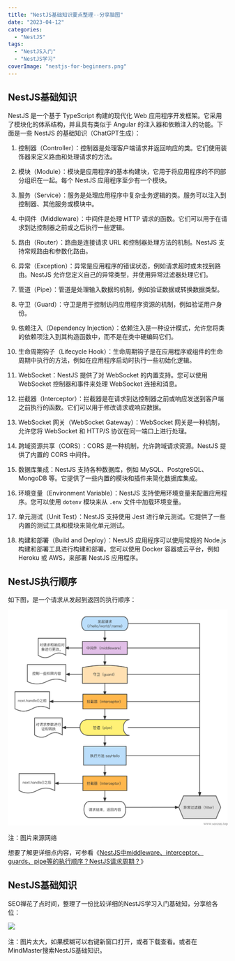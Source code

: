 ```yaml
---
title: "NestJS基础知识要点整理--分享脑图"
date: "2023-04-12"
categories: 
  - "NestJS"
tags: 
  - "NestJS入门"
  - "NestJS学习"
coverImage: "nestjs-for-beginners.png"
---
```


## NestJS基础知识

NestJS 是一个基于 TypeScript 构建的现代化 Web 应用程序开发框架。它采用了模块化的体系结构，并且具有类似于 Angular 的注入器和依赖注入的功能。下面是一些 NestJS 的基础知识（ChatGPT生成）：

1. 控制器（Controller）：控制器是处理客户端请求并返回响应的类。它们使用装饰器来定义路由和处理请求的方法。

3. 模块（Module）：模块是应用程序的基本构建块，它用于将应用程序的不同部分组织在一起。每个 NestJS 应用程序至少有一个模块。

5. 服务（Service）：服务是处理应用程序中复杂业务逻辑的类。服务可以注入到控制器、其他服务或模块中。

7. 中间件（Middleware）：中间件是处理 HTTP 请求的函数。它们可以用于在请求到达控制器之前或之后执行一些逻辑。

9. 路由（Router）：路由是连接请求 URL 和控制器处理方法的机制。NestJS 支持常规路由和参数化路由。

11. 异常（Exception）：异常是应用程序的错误状态，例如请求超时或未找到路由。NestJS 允许您定义自己的异常类型，并使用异常过滤器处理它们。

13. 管道（Pipe）：管道是处理输入数据的机制，例如验证数据或转换数据类型。

15. 守卫（Guard）：守卫是用于控制访问应用程序资源的机制，例如验证用户身份。

17. 依赖注入（Dependency Injection）：依赖注入是一种设计模式，允许您将类的依赖项注入到其构造函数中，而不是在类中硬编码它们。

19. 生命周期钩子（Lifecycle Hook）：生命周期钩子是在应用程序或组件的生命周期中执行的方法，例如在应用程序启动时执行一些初始化逻辑。

21. WebSocket：NestJS 提供了对 WebSocket 的内置支持。您可以使用 WebSocket 控制器和事件来处理 WebSocket 连接和消息。

23. 拦截器（Interceptor）：拦截器是在请求到达控制器之前或响应发送到客户端之前执行的函数。它们可以用于修改请求或响应数据。

25. WebSocket 网关（WebSocket Gateway）：WebSocket 网关是一种机制，允许您将 WebSocket 和 HTTP/S 协议在同一端口上进行处理。

27. 跨域资源共享（CORS）：CORS 是一种机制，允许跨域请求资源。NestJS 提供了内置的 CORS 中间件。

29. 数据库集成：NestJS 支持各种数据库，例如 MySQL、PostgreSQL、MongoDB 等。它提供了一些内置的模块和插件来简化数据库集成。

31. 环境变量（Environment Variable）：NestJS 支持使用环境变量来配置应用程序。您可以使用 `dotenv` 模块来从 `.env` 文件中加载环境变量。

33. 单元测试（Unit Test）：NestJS 支持使用 Jest 进行单元测试。它提供了一些内置的测试工具和模块来简化单元测试。

35. 构建和部署（Build and Deploy）：NestJS 应用程序可以使用常规的 Node.js 构建和部署工具进行构建和部署。您可以使用 Docker 容器或云平台，例如 Heroku 或 AWS，来部署 NestJS 应用程序。

## NestJS执行顺序

如下图，是一个请求从发起到返回的执行顺序：

![](images/image-19.png)

注：图片来源网络

想要了解更详细点内容，可参看《[NestJS中middleware、interceptor、guards、pipe等的执行顺序？NestJS请求周期？](https://www.seozen.top/nestjs-request-lifecycle-middlerware-interceptors-pipes-guards.html)》

## NestJS基础知识

SEO禅花了点时间，整理了一份比较详细的NestJS学习入门基础知，分享给各位：

![](https://www.seozen.top/wp-content/uploads/2023/04/NestJS-1.png?v=1681049087)

注：图片太大，如果模糊可以右键新窗口打开，或者下载查看。或者在MindMaster搜索NestJS基础知识。
